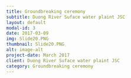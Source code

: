 ```yaml
---
title: Groundbreaking ceremony 
subtitle: Duong River Suface water plaint JSC
layout: default
modal-id: 3
date: 2017-03-09
img: Slide20.PNG
thumbnail: Slide20.PNG
alt: image-alt
project-date: March 2017
client: Duong River Suface water plaint JSC
category: Groundbreaking ceremony 
---
```

